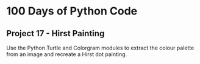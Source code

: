 # 100 Days of Python Code

## Project 17 - Hirst Painting

Use the Python Turtle and Colorgram modules to extract the colour palette from
an image and recreate a Hirst dot painting.
